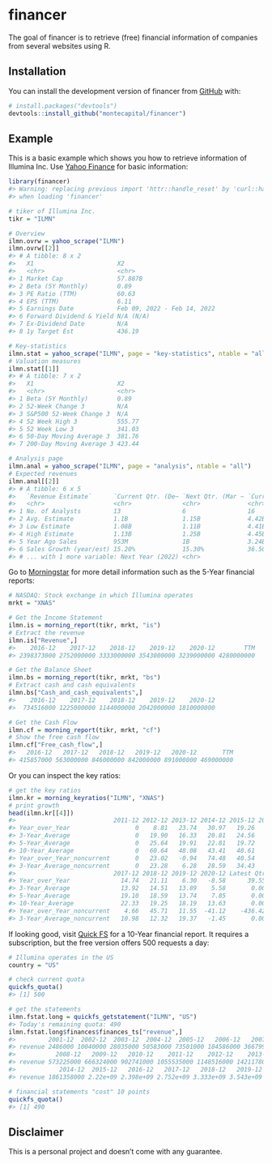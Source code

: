 
<!-- README.md is generated from README.Rmd. Please edit that file -->

# financer

<!-- badges: start -->
<!-- badges: end -->

The goal of financer is to retrieve (free) financial information of
companies from several websites using R.

## Installation

You can install the development version of financer from
[GitHub](https://github.com/) with:

``` r
# install.packages("devtools")
devtools::install_github("montecapital/financer")
```

## Example

This is a basic example which shows you how to retrieve information of
Illumina Inc. Use [Yahoo Finance](https://finance.yahoo.com/) for basic
information:

``` r
library(financer)
#> Warning: replacing previous import 'httr::handle_reset' by 'curl::handle_reset'
#> when loading 'financer'

# tiker of Illumina Inc.
tikr = "ILMN"

# Overview
ilmn.ovrw = yahoo_scrape("ILMN")
ilmn.ovrw[[2]]
#> # A tibble: 8 x 2
#>   X1                       X2                         
#>   <chr>                    <chr>                      
#> 1 Market Cap               57.887B                    
#> 2 Beta (5Y Monthly)        0.89                       
#> 3 PE Ratio (TTM)           60.63                      
#> 4 EPS (TTM)                6.11                       
#> 5 Earnings Date            Feb 09, 2022 - Feb 14, 2022
#> 6 Forward Dividend & Yield N/A (N/A)                  
#> 7 Ex-Dividend Date         N/A                        
#> 8 1y Target Est            436.19

# Key-statistics
ilmn.stat = yahoo_scrape("ILMN", page = "key-statistics", ntable = "all")
# Valuation measures
ilmn.stat[[1]]
#> # A tibble: 7 x 2
#>   X1                       X2    
#>   <chr>                    <chr> 
#> 1 Beta (5Y Monthly)        0.89  
#> 2 52-Week Change 3         N/A   
#> 3 S&P500 52-Week Change 3  N/A   
#> 4 52 Week High 3           555.77
#> 5 52 Week Low 3            341.03
#> 6 50-Day Moving Average 3  381.76
#> 7 200-Day Moving Average 3 423.44

# Analysis page
ilmn.anal = yahoo_scrape("ILMN", page = "analysis", ntable = "all")
# Expected revenues
ilmn.anal[[2]]
#> # A tibble: 6 x 5
#>   `Revenue Estimate`      `Current Qtr. (De~ `Next Qtr. (Mar ~ `Current Year (2~
#>   <chr>                   <chr>              <chr>             <chr>            
#> 1 No. of Analysts         13                 6                 16               
#> 2 Avg. Estimate           1.1B               1.15B             4.42B            
#> 3 Low Estimate            1.08B              1.11B             4.41B            
#> 4 High Estimate           1.13B              1.25B             4.45B            
#> 5 Year Ago Sales          953M               1B                3.24B            
#> 6 Sales Growth (year/est) 15.20%             15.30%            36.50%           
#> # ... with 1 more variable: Next Year (2022) <chr>
```

Go to [Morningstar](https://www.morningstar.com/) for more detail
information such as the 5-Year financial reports:

``` r
# NASDAQ: Stock exchange in which Illumina operates
mrkt = "XNAS"

# Get the Income Statement
ilmn.is = morning_report(tikr, mrkt, "is")
# Extract the revenue
ilmn.is["Revenue",]
#>    2016-12    2017-12    2018-12    2019-12    2020-12        TTM 
#> 2398373000 2752000000 3333000000 3543000000 3239000000 4280000000

# Get the Balance Sheet
ilmn.bs = morning_report(tikr, mrkt, "bs")
# Extract cash and cash equivalents
ilmn.bs["Cash_and_cash_equivalents",]
#>    2016-12    2017-12    2018-12    2019-12    2020-12 
#>  734516000 1225000000 1144000000 2042000000 1810000000

# Get the Cash Flow
ilmn.cf = morning_report(tikr, mrkt, "cf")
# Show the free cash flow
ilmn.cf["Free_cash_flow",]
#>   2016-12   2017-12   2018-12   2019-12   2020-12       TTM 
#> 415857000 563000000 846000000 842000000 891000000 469000000
```

Or you can inspect the key ratios:

``` r
# get the key ratios
ilmn.kr = morning_keyratios("ILMN", "XNAS")
# print growth
head(ilmn.kr[[4]])
#>                           2011-12 2012-12 2013-12 2014-12 2015-12 2016-12
#> Year_over_Year                  0    8.81   23.74   30.97   19.26    8.05
#> 3-Year_Average                  0   19.90   16.33   20.81   24.56   19.06
#> 5-Year_Average                  0   25.64   19.91   22.81   19.72   17.84
#> 10-Year_Average                 0   60.64   48.08   43.41   40.61   29.23
#> Year_over_Year_noncurrent       0   23.02   -0.94   74.48   40.54   -7.07
#> 3-Year_Average_noncurrent       0   23.28    6.28   28.59   34.43   31.59
#>                           2017-12 2018-12 2019-12 2020-12 Latest Qtr
#> Year_over_Year              14.74   21.11    6.30   -8.58      39.55
#> 3-Year_Average              13.92   14.51   13.89    5.58       0.00
#> 5-Year_Average              19.10   18.59   13.74    7.85       0.00
#> 10-Year_Average             22.33   19.25   18.19   13.63       0.00
#> Year_over_Year_noncurrent    4.66   45.71   11.55  -41.12    -436.42
#> 3-Year_Average_noncurrent   10.98   12.32   19.37   -1.45       0.00
```

If looking good, visit [Quick FS](https://quickfs.net/) for a 10-Year
financial report. It requires a subscription, but the free version
offers 500 requests a day:

``` r
# Illumina operates in the US
country = "US"

# check current quota
quickfs_quota()
#> [1] 500

# get the statements
ilmn.fstat.long = quickfs_getstatement("ILMN", "US")
#> Today's remaining quota: 490
ilmn.fstat.long$finances$finances_ts["revenue",]
#>         2001-12  2002-12  2003-12  2004-12  2005-12   2006-12   2007-12
#> revenue 2486000 10040000 28035000 50583000 73501000 184586000 366799000
#>           2008-12   2009-12   2010-12    2011-12    2012-12    2013-12
#> revenue 573225000 666324000 902741000 1055535000 1148516000 1421178000
#>            2014-12  2015-12   2016-12   2017-12   2018-12   2019-12   2020-12
#> revenue 1861358000 2.22e+09 2.398e+09 2.752e+09 3.333e+09 3.543e+09 3.239e+09

# financial statements "cost" 10 points
quickfs_quota()
#> [1] 490
```

## Disclaimer

This is a personal project and doesn’t come with any guarantee.
